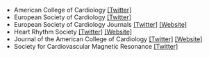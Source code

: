 - American College of Cardiology [[Twitter]](https://twitter.com/ACCinTouch)
- European Society of Cardiology [[Twitter]](https://twitter.com/escardio)
- European Society of Cardiology Journals [[Twitter]](https://twitter.com/ESC_Journals) [[Website]](https://t.co/JA2mNhJrg7)
- Heart Rhythm Society [[Twitter]](https://twitter.com/HRSonline) [[Website]](https://www.hrsonline.org/)
- Journal of the American College of Cardiology [[Twitter]](https://twitter.com/JACCJournals) [[Website]](http://www.onlinejacc.org/)
- Society for Cardiovascular Magnetic Resonance [[Twitter]](https://twitter.com/scmrorg)
